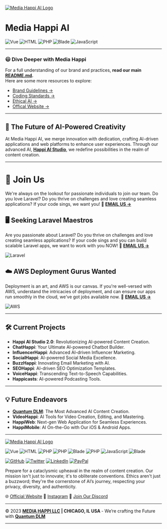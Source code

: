 [![Media Happi AI Logo](https://mediahappi.ai/wp-content/uploads/2023/05/online-logo-creator-for-electronics-companies-with-circuit-board-clipart-2176b-16-copy-3.png)](https://mediahappi.ai)

# Media Happi AI 

![Vue](https://img.shields.io/badge/-Vue-4FC08D?style=flat-square&logo=Vue.js&logoColor=white)
![HTML](https://img.shields.io/badge/-HTML-E34F26?style=flat-square&logo=html5&logoColor=white)
![PHP](https://img.shields.io/badge/-PHP-777BB4?style=flat-square&logo=php&logoColor=white)
![Blade](https://img.shields.io/badge/-Blade-FF2D20?style=flat-square&logo=laravel&logoColor=white)
![JavaScript](https://img.shields.io/badge/-JavaScript-F7DF1E?style=flat-square&logo=javascript&logoColor=black)

---

### 😃 Dive Deeper with Media Happi

For a full understanding of our brand and practices, 
<b>read our main [README.md](https://github.com/MEDIA-HAPPI-AI/public/blob/main/README.md).</b>
<br> Here are some more resources to explore:

- [Brand Guidelines ->](https://github.com/MEDIA-HAPPI-AI/public/blob/main/Brand%20Guidlines.md)
- [Coding Standards ->](https://github.com/MEDIA-HAPPI-AI/public/blob/main/Coding%20Standards.md)
- [Ethical AI ->](https://github.com/MEDIA-HAPPI-AI/public/blob/main/Ethical%20AI.md)
- [Offical Website ->](https://MEDIAHAPPI.AI)

---


## :rocket: **The Future of AI-Powered Creativity** 

At Media Happi AI, we merge innovation with dedication, crafting AI-driven applications and web platforms to enhance user experiences. Through our advanced AI, <a href="https://mediahappi.ai"><b>Happi AI Studio</b></a>, we redefine possibilities in the realm of content creation.

---


# 🌟 Join Us
We're always on the lookout for passionate individuals to join our team. Do you love Laravel? Do you thrive on challenges and love creating seamless applications? If your code sings, we want you! :email: <a href="mailto:mediahappi@gmail.com"><b>EMAIL US -></b></a> 
  
## 🖥️ Seeking Laravel Maestros
Are you passionate about Laravel? Do you thrive on challenges and love creating seamless applications? If your code sings and you can build scalable Laravel apps, we want to work with you NOW!
:email: <a href="mailto:mediahappi@gmail.com"><b>EMAIL US -> </b></a> 

![Laravel](https://img.shields.io/badge/Laravel-%FF2D20.svg?&style=for-the-badge&logo=Laravel&logoColor=white)

## ☁️ AWS Deployment Gurus Wanted
Deployment is an art, and AWS is our canvas. If you're well-versed with AWS, understand the intricacies of deployment, and can ensure our apps run smoothly in the cloud, we've got jobs available now.
:email: <a href="mailto:mediahappi@gmail.com"><b>EMAIL US -> </b></a> 

![AWS](https://img.shields.io/badge/Amazon%20AWS-FF9900?style=for-the-badge&logo=amazon-aws&logoColor=white)



---

## :hammer_and_wrench: **Current Projects** 

- **Happi AI Studio 2.0**: Revolutionizing AI-powered Content Creation.
- **ChatHappi**: Your Ultimate AI-powered Chatbot Builder.
- **InfluencerHappi**: Advanced AI-driven Influencer Marketing.
- **SocialHappi**: AI-powered Social Media Excellence.
- **BuzzHappi**: Innovating Email Marketing with AI.
- **SEOHappi**: AI-driven SEO Optimization Templates.
- **VoiceHappi**: Transcending Text-to-Speech Capabilities.
- **Happicasts**: AI-powered Podcasting Tools.

---

## 💡 **Future Endeavors** 

- **<a href="https://www.QuantumDLM.com"><b>Quantum DLM</b></a>**: The Most Advanced AI Content Creation.
- **VideoHappi**: AI Tools for Video Creation, Editing, and Mastering.
- **HappiWeb**: Next-gen Web Application for Seamless Experiences.
- **HappiMobile**: AI On-the-Go with Our iOS & Android Apps.

  
---
[![Media Happi AI Logo](https://mediahappi.ai/wp-content/uploads/2023/05/online-logo-creator-for-electronics-companies-with-circuit-board-clipart-2176b-16-copy-3.png)](https://mediahappi.ai)

![Vue](https://img.shields.io/badge/-Vue-4FC08D?style=flat-square&logo=Vue.js&logoColor=white) 
![HTML](https://img.shields.io/badge/-HTML-E34F26?style=flat-square&logo=html5&logoColor=white) 
![PHP](https://img.shields.io/badge/-PHP-777BB4?style=flat-square&logo=php&logoColor=white) 
![PHP](https://img.shields.io/badge/-PHP-777BB4?style=flat-square&logo=php&logoColor=white) 
![Blade](https://img.shields.io/badge/-Blade-FF2D20?style=flat-square&logo=laravel&logoColor=white) 
![PHP](https://img.shields.io/badge/-PHP-777BB4?style=flat-square&logo=php&logoColor=white) 
![JavaScript](https://img.shields.io/badge/-JavaScript-F7DF1E?style=flat-square&logo=javascript&logoColor=black)
![Blade](https://img.shields.io/badge/-Blade-FF2D20?style=flat-square&logo=laravel&logoColor=white)

<p align="left">
  <a href="https://github.com/MEDIA-HAPPI-AI"><img src="https://img.shields.io/badge/GitHub-100000?style=for-the-badge&logo=github&logoColor=white" alt="GitHub"></a>
  <a href="https://twitter.com/mediahappi"><img src="https://img.shields.io/badge/Twitter-1DA1F2?style=for-the-badge&logo=twitter&logoColor=white" alt="Twitter"></a>
  <a href="https://www.linkedin.com/company/mediahappi"><img src="https://img.shields.io/badge/LinkedIn-0077B5?style=for-the-badge&logo=linkedin&logoColor=white" alt="LinkedIn"></a>
  <a href="https://www.paypal.com/paypalme/mediahappi"><img src="https://img.shields.io/badge/PayPal-00457C?style=for-the-badge&logo=paypal&logoColor=white" alt="PayPal"></a>
</p>

Prepare for a cataclysmic upheaval in the realm of content creation. Our mission isn't just to innovate; it's to obliterate conventions. Ethics aren't just a buzzword; they're the cornerstone of AI’s journey, respecting your privacy, diversity, and authenticity.

🌐 [Official Website](https://mediahappi.ai)
📸 [Instagram](https://instagram.com/media_happi)
💌 [Join Our Discord](https://discord.gg/As8BxpGR)

---



©️ 2023 <a href="https://mediahappi.ai"><b>MEDIA HAPPI LLC</a> | CHICAGO, IL USA </b> - We’re crafting the Future with <a href="https://www.QuantumDLM.com"><b>Quantum DLM</b></a>

---

